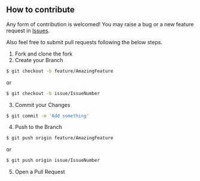 ## How to contribute

Any form of contribution is welcomed! You may raise a bug or a new feature
request in [Issues](https://github.com/Badboy-16/calculator/issues).

Also feel free to submit pull requests following the below steps.

1. Fork and clone the fork
2. Create your Branch
```sh
$ git checkout -b feature/AmazingFeature
```
or
```sh
$ git checkout -b issue/IssueNumber
```

3. Commit your Changes
```sh
$ git commit -m 'Add something'
```
4. Push to the Branch
```sh
$ git push origin feature/AmazingFeature
```
or
```sh
$ git push origin issue/IssueNumber
```
5. Open a Pull Request
